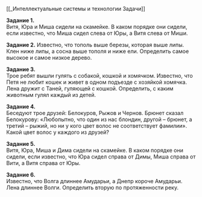 [[_Интеллектуальные системы и технологии Задачи]]

**Задание 1.**  
Витя, Юра и Миша сидели на скамейке. В каком порядке они сидели, если известно, что Миша сидел слева от Юры, а Витя слева от Миши.  

**Задание 2.**
Известно, что тополь выше березы, которая выше липы. Клен ниже липы, а сосна выше тополя и ниже ели. Определить самое высокое и самое низкое дерево.

**Задание 3.**   
Трое ребят вышли гулять с собакой, кошкой и хомячком. Известно, что Петя не любит кошек и живет в одном подъезде с хозяйкой хомячка. Лена дружит с Таней, гуляющей с кошкой. Определить, с каким животным гулял каждый из детей.

**Задание 4.**   
Беседуют трое друзей: Белокуров, Рыжов и Чернов. Брюнет сказал Белокурову: «Любопытно, что один из нас блондин, другой – брюнет, а третий – рыжий, но ни у кого цвет волос не соответствует фамилии». Какой цвет волос у каждого из друзей?

**Задание 5.**   
Витя, Юра, Миша и Дима сидели на скамейке. В каком порядке они сидели, если известно, что Юра сидел справа от Димы, Миша справа от Вити, а Витя справа от Юры.

**Задание 6.**   
Известно, что Волга длиннее Амударьи, а Днепр короче Амударьи. Лена длиннее Волги. Определить вторую по протяженности реку.